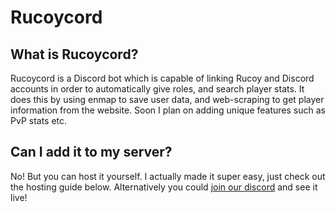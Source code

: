 # Rucoycord

## What is Rucoycord?

Rucoycord is a Discord bot which is capable of linking Rucoy and Discord accounts in order to automatically give roles, and search player stats. It does this by using enmap to save user data, and web-scraping to get player information from the website. Soon I plan on adding unique features such as PvP stats etc.

## Can I add it to my server?

No! But you can host it yourself. I actually made it super easy,  just check out the hosting guide below. Alternatively you could [join our discord](https://discord.gg/5KGeCuG) and see it live!



